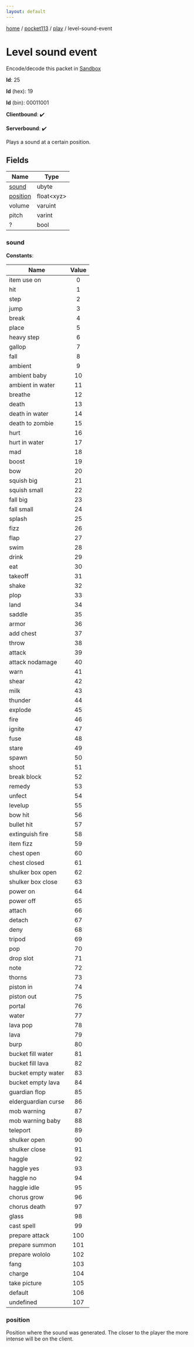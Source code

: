 ```yaml
---
layout: default
---
```


[home](/)  /  [pocket113](/protocol/pocket113)  /  [play](/protocol/pocket113/play)  /  level-sound-event

# Level sound event

Encode/decode this packet in [Sandbox](../../../sandbox/pocket113#play.level_sound_event)

**Id**: 25

**Id** (hex): 19

**Id** (bin): 00011001

**Clientbound**: ✔️

**Serverbound**: ✔️

Plays a sound at a certain position.

## Fields

Name | Type
---|---
[sound](#sound) | ubyte
[position](#position) | float&lt;xyz&gt;
volume | varuint
pitch | varint
? | bool

### sound

**Constants**:

Name | Value
---|:---:
item use on | 0
hit | 1
step | 2
jump | 3
break | 4
place | 5
heavy step | 6
gallop | 7
fall | 8
ambient | 9
ambient baby | 10
ambient in water | 11
breathe | 12
death | 13
death in water | 14
death to zombie | 15
hurt | 16
hurt in water | 17
mad | 18
boost | 19
bow | 20
squish big | 21
squish small | 22
fall big | 23
fall small | 24
splash | 25
fizz | 26
flap | 27
swim | 28
drink | 29
eat | 30
takeoff | 31
shake | 32
plop | 33
land | 34
saddle | 35
armor | 36
add chest | 37
throw | 38
attack | 39
attack nodamage | 40
warn | 41
shear | 42
milk | 43
thunder | 44
explode | 45
fire | 46
ignite | 47
fuse | 48
stare | 49
spawn | 50
shoot | 51
break block | 52
remedy | 53
unfect | 54
levelup | 55
bow hit | 56
bullet hit | 57
extinguish fire | 58
item fizz | 59
chest open | 60
chest closed | 61
shulker box open | 62
shulker box close | 63
power on | 64
power off | 65
attach | 66
detach | 67
deny | 68
tripod | 69
pop | 70
drop slot | 71
note | 72
thorns | 73
piston in | 74
piston out | 75
portal | 76
water | 77
lava pop | 78
lava | 79
burp | 80
bucket fill water | 81
bucket fill lava | 82
bucket empty water | 83
bucket empty lava | 84
guardian flop | 85
elderguardian curse | 86
mob warning | 87
mob warning baby | 88
teleport | 89
shulker open | 90
shulker close | 91
haggle | 92
haggle yes | 93
haggle no | 94
haggle idle | 95
chorus grow | 96
chorus death | 97
glass | 98
cast spell | 99
prepare attack | 100
prepare summon | 101
prepare wololo | 102
fang | 103
charge | 104
take picture | 105
default | 106
undefined | 107

### position

Position where the sound was generated. The closer to the player the more intense will be on the client.

